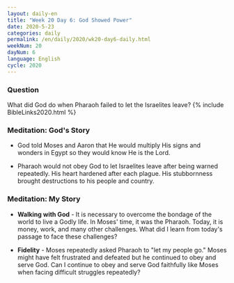 ```yaml
---
layout: daily-en
title: "Week 20 Day 6: God Showed Power"
date: 2020-5-23 
categories: daily
permalink: /en/daily/2020/wk20-day6-daily.html
weekNum: 20
dayNum: 6
language: English
cycle: 2020
---
```

### Question     
What did God do when Pharaoh failed to let the Israelites leave?
{% include BibleLinks2020.html %} 

### Meditation: God's Story   
+ God told Moses and Aaron that He would multiply His signs and wonders in Egypt so they would know He is the Lord. 

+ Pharaoh would not obey God to let Israelites leave after being warned repeatedly. His heart hardened after each plague. His stubbornness brought destructions to his people and country. 

### Meditation: My Story   
+ **Walking with God** - It is necessary to overcome the bondage of the world to live a Godly life. In Moses' time, it was the Pharaoh. Today, it is money, work, and many other challenges. What did I learn from today's passage to face these challenges? 

+ **Fidelity** - Moses repeatedly asked Pharaoh to "let my people go." Moses might have felt frustrated and defeated but he continued to obey and serve God. Can I continue to obey and serve God faithfully like Moses when facing difficult struggles repeatedly? 
